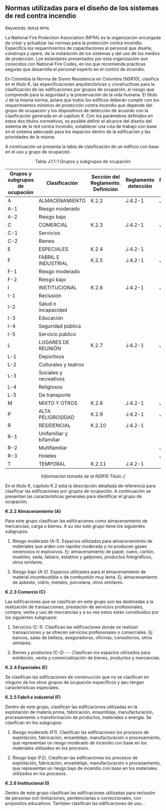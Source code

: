 ## Normas utilizadas para el diseño de los sistemas de red contra incendio
Keywords: `NSR10` `NFPA`

La National Fire Protection Association (NFPA) es la organización encargada de crear y actualizar las normas para la protección contra incendio. Especifica los requerimientos de capacitaciones al personal que diseñe, construya y opere, de la instalación de los sistemas y del uso de los medios de protección. Los estándares presentados por esta organización 
 son conocidos con National Fire Codes, en los que recomienda prácticas seguras que desarrolla el personal experto en el control de incendio. 

En Colombia la Norma de Sismo Resistencia en Colombia (NSR10), clasifica en el título K, las especificaciones arquitectónicas y constructivas para la clasificación de las edificaciones por grupos de ocupación, el riesgo que comprende para la seguridad y la preservación de la vida humana. El título J de la misma norma, aclara que todos los edificos deberán cumplir con los requerimientos mínimos de protección contra incendio que depende del grupo de ocupación  y los dispositivos de detección de acuerdo con la clasificación generada en el capítulo K. Con los parámetros definidos en estos dos títulos normativos, es posible definir el alcance del diseño del sistema de la red contra incendio, establecer una ruta de trabajo con base en el sistema adecuado para los espacios dentro de la edificación y las prioridades de la misma. 

A continuación se presenta la tabla de clasificación de un edificio con base en el uso y grupo de ocupación.

<div align="center"> Tabla J.1.1-1 
Grupos y subgrupos de ocupación
</div>

| Grupos y subgrupos de ocupación | Clasificación            | Sección del Reglamento. Definición | Reglamento detección | Reglamento extinción |
|---------------------------------|--------------------------|------------------------------------|----------------------|----------------------|
| A                               | ALMACENAMIENTO           | K.2.2                              | J.4.2-1              | J.4.3.1              |
| A-1                             | Riesgo moderado          |                                    |                      |                      |
| A-2                             | Riesgo bajo              |                                    |                      |                      |
| C                               | COMERCIAL                | K.2.3                              | J.4.2-1              | J.4.3.2              |
| C-1                             | Servicios                |                                    |                      |                      |
| C-2                             | Bienes                   |                                    |                      |                      |
| E                               | ESPECIALES               | K.2.4                              | J.4.2-1              |                      |
| F                               | FABRIL E INDUSTRIAL      | K.2.5                              | J.4.2-1              | J.4.3.3              |
| F-1                             | Riesgo moderado          |                                    |                      |                      |
| F-2                             | Riesgo bajo              |                                    |                      |                      |
| I                               | INSTITUCIONAL            | K.2.6                              | J.4.2-1              | J.4.3.4              |
| I-1                             | Reclusión                |                                    |                      |                      |
| I-2                             | Salud o incapacidad      |                                    |                      |                      |
| I-3                             | Educación                |                                    |                      |                      |
| I-4                             | Seguridad pública        |                                    |                      |                      |
| I-5                             | Servicio público         |                                    |                      |                      |
| L                               | LUGARES DE REUNIÓN       | K.2.7                              |  J.4.2-1             | J.4.3.5              |
| L-1                             | Deportivos               |                                    |                      |                      |
| L-2                             | Culturales y teatros     |                                    |                      |                      |
| L-3                             | Sociales y recreativos   |                                    |                      |                      |
| L-4                             | Religiosos               |                                    |                      |                      |
| L-5                             | De transporte            |                                    |                      |                      |
| M                               | MIXTO Y OTROS            | K.2.8                              | J.4.2-1              | J.4.3.6              |
| P                               | ALTA PELIGROSIDAD        | K.2.9                              | J.4.2-1              | J.4.3.7              |
| R                               | RESIDENCIAL              | K.2.10                             | J.4.2-1              |                      |
| R-1                             | Unifamiliar y bifamiliar |                                    |                      |                      |
| R-2                             | Multifamiliar            |                                    |                      | J.4.3.8              |
| R-3                             | Hoteles                  |                                    |                      | J.4.3.9              |
| T                               | TEMPORAL                 | K.2.11                             | J.4.2-1              |                      |


<div align="center"> <em> Información tomada de la NSR10 Título J </em> </div>

En el título K, capítulo K.2 está la descripción detallada de referencia para clasificar las edificaciones por grupos de ocupación. A continuación se presentan las características generales para identificar el grupo de ocupación.

<b> K.2.2 Almacenamiento (A) </b>

Para este grupo clasifican las edificaciones como almacenamiento de mercancías, carga o bienes. A su vez este grupo tiene los siguientes subgrupos:
1. Riesgo moderado (A-1). Espacios utilizados para almacenamiento de materiales que arden con rapidez moderada y no producen gases venenosos ni explosivos. Ej: almacenamiento de papel, cuero, cartón, muebles, seda, tabaco, establos y galpones, productos fotográficos, otros similares.

2. Riesgo bajo (A-2). Espacios utilizados para el almacenamiento de material incombustible o de combustión muy lenta. Ej: almacenamiento de asbesto, vidrio, metales, porcelana, otros similares. 

<b> K.2.3 Comercio (C) </b>

Las edificaciones que se clasifican en este grupo son las destinadas a la realización de transacciones, prestación de servicios profesionales, compra, venta y uso de mercancías y a su vez estos están constituidos por los siguientes subgrupos:

1. Servicios (C-1). Clasifican las edificaciones donde se realizan transacciones y se ofrecen servicios profesionales o comerciales. Ej: bancos, salas de belleza, aseguradoras, oficinas, consultorios, otros similares.

2. Bienes y productos (C-2).--- Clasifican los espacios utilizados para exhibición, venta y comercialización de bienes, productos y mercancías. 

<b> K.2.4 Especiales (E) </b>

Se clasifican las edificaciones de construcción que no se clasifican en ninguno de los otros grupos de ocupación específicos y qeu tengan características especiales. 

<b> K.2.5 Fabril e industrial (F) </b>

Dentro de este grupo, clasifican las edificaciones utilizadas en la explotación de materia prima, fabricación, ensamblaje, manufacturación, procesamiento o transformación de productos, materiales o energía. Se clasifican en los subgrupos:

1. Riesgo moderado (F1). Clasifican las edificaciones los procesos de explotación, fabricación, ensamblaje, manufacturación o procesamiento, que representan un riesgo moderado de incendio con base en los materiales utilizados en los procesos.

2. Riesgo bajo (F2). Clasifican las edificaciones los procesos de explotación, fabricación, ensamblaje, manufacturación o procesamiento, que representan un riesgo bajo de incendio con base en los materiales utilizados en los procesos.

<b> K.2.6 Institucional (I) </b>

Dentro de este grupo clasifican las edificaciones utilizadas para reclusión de personas con limitaciones, penitenciarias o correccionales, con propósitos educativos. Tambien clasifican las edificaciones de uso...  
